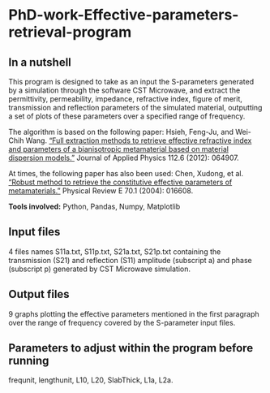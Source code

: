 # PhD-work-Effective-parameters-retrieval-program

## In a nutshell
This program is designed to take as an input the S-parameters generated by a simulation through the software CST Microwave, and extract the permittivity, permeability, impedance, refractive index, figure of merit, transmission and reflection parameters of the simulated material, outputting a set of plots of these parameters over a specified range of frequency.

The algorithm is based on the following paper:
Hsieh, Feng-Ju, and Wei-Chih Wang. [“Full extraction methods to retrieve effective refractive index and parameters of a bianisotropic metamaterial based on material dispersion models.”](https://aip.scitation.org/doi/full/10.1063/1.4752753?casa_token=xHGlMD94FbIAAAAA:YY1Ut2BzOVvrJ2qaQ4nMWqiqxmrBD1l0O9t8Xw53Yyu23K_guoP_HquBqAJgzXakLQQ6yrj8ZQE) Journal of Applied Physics 112.6 (2012): 064907.

At times, the following paper has also been used:
Chen, Xudong, et al. [“Robust method to retrieve the constitutive effective parameters of metamaterials.”](https://journals.aps.org/pre/pdf/10.1103/PhysRevE.70.016608?casa_token=wiemJYko8UIAAAAA%3AUivAP2Ai1PFI3QWCJXhM4SQNVA4Jrnw00TD1ZYq_kmcPPaWSWoHZg30TKz7d2ue_n-eBoHKt-Hiz_g) Physical Review E 70.1 (2004): 016608.

**Tools involved:** Python, Pandas, Numpy, Matplotlib

## Input files
4 files names S11a.txt, S11p.txt, S21a.txt, S21p.txt containing the transmission (S21) and reflection (S11) amplitude (subscript a) and phase (subscript p) generated by CST Microwave simulation.

## Output files
9 graphs plotting the effective parameters mentioned in the first paragraph over the range of frequency covered by the S-parameter input files.

## Parameters to adjust within the program before running
frequnit, lengthunit, L10, L20, SlabThick, L1a, L2a.
